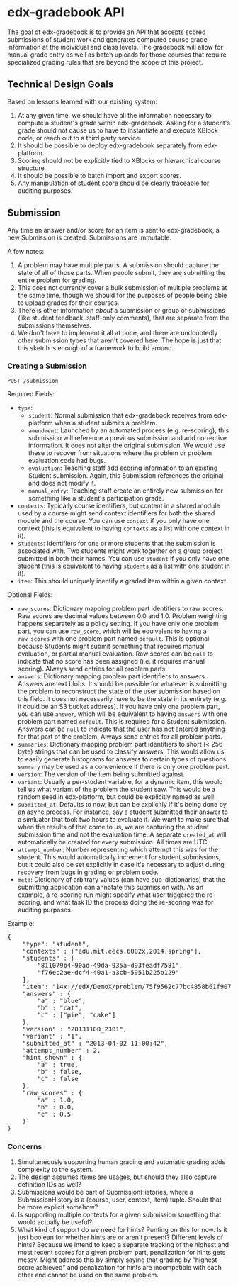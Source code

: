 # edx-gradebook API

The goal of edx-gradebook is to provide an API that accepts scored submissions
of student work and generates computed course grade information at the
individual and class levels. The gradebook will allow for manual grade entry
as well as batch uploads for those courses that require specialized grading
rules that are beyond the scope of this project.

## Technical Design Goals

Based on lessons learned with our existing system:

1. At any given time, we should have all the information necessary to compute a
student's grade within edx-gradebook. Asking for a student's grade should not
cause us to have to instantiate and execute XBlock code, or reach out to a third
party service.
2. It should be possible to deploy edx-gradebook separately from edx-platform.
3. Scoring should not be explicitly tied to XBlocks or hierarchical course
structure.
4. It should be possible to batch import and export scores.
5. Any manipulation of student score should be clearly traceable for auditing
purposes.

## Submission

Any time an answer and/or score for an item is sent to edx-gradebook, a new
Submission is created. Submissions are immutable.

A few notes:

1. A problem may have multiple parts. A submission should capture the state of
all of those parts. When people submit, they are submitting the entire problem
for grading.
2. This does not currently cover a bulk submission of multiple problems at the
same time, though we should for the purposes of people being able to upload
grades for their courses.
3. There is other information *about* a submission or group of submissions
(like student feedback, staff-only comments), that are separate from the
submissions themselves.
4. We don't have to implement it all at once, and there are undoubtedly other
submission types that aren't covered here. The hope is just that this sketch is
enough of a framework to build around.

### Creating a Submission

`POST /submission`

Required Fields:

* `type`:
    * `student`: Normal submission that edx-gradebook receives from edx-platform
                 when a student submits a problem.
    * `amendment`: Launched by an automated process (e.g. re-scoring), this
                   submission will reference a previous submission and add
                   corrective information. It does not alter the original
                   submission. We would use these to recover from situations
                   where the problem or problem evaluation code had bugs.
    * `evaluation`: Teaching staff add scoring information to an existing
                    Student submission. Again, this Submission references the
                    original and does not modify it.
    * `manual_entry`: Teaching staff create an entirely new submission for
                      something like a student's participation grade.
* `contexts`: Typically course identifiers, but content in a shared module used
              by a course might send context identifiers for both the shared
              module and the course. You can use `context` if you only have one
              context (this is equivalent to having `contexts` as a list with
              one context in it).
* `students`: Identifiers for one or more students that the submission is
              associated with. Two students might work together on a group
              project submitted in both their names. You can use `student` if
              you only have one student (this is equivalent to having `students`
              as a list with one student in it).
* `item`: This should uniquely identify a graded item within a given context.

Optional Fields:

* `raw_scores`: Dictionary mapping problem part identifiers to raw scores. Raw
                scores are decimal values between 0.0 and 1.0. Problem weighting
                happens separately as a policy setting. If you have only one
                problem part, you can use `raw_score`, which will be equivalent
                to having a `raw_scores` with one problem part named `default`.
                This is optional because Students might submit something that
                requires manual evaluation, or partial manual evaluation. Raw
                scores can be `null` to indicate that no score has been assigned
                (i.e. it requires manual scoring). Always send entries for all
                problem parts.
* `answers`: Dictionary mapping problem part identifiers to answers. Answers are
             text blobs. It should be possible for whatever is submitting the
             problem to reconstruct the state of the user submission based on
             this field. It does not necessarily have to be the state in its
             entirety (e.g. it could be an S3 bucket address). If you have only
             one problem part, you can use `answer`, which will be equivalent
             to having `answers` with one problem part named `default`. This is
             required for a Student submission. Answers can be `null` to
             indicate that the user has not entered anything for that part of
             the problem. Always send entries for all problem parts.
* `summaries`: Dictionary mapping problem part identifiers to short (< 256 byte)
               strings that can be used to classify answers. This would allow us
               to easily generate histograms for answers to certain types of
               questions. `summary` may be used as a convenience if there is
               only one problem part.
* `version`: The version of the item being submitted against.
* `variant`: Usually a per-student variable, for a dynamic item, this would tell
             us what variant of the problem the student saw. This would be a
             random seed in edx-platform, but could be explicitly named as well.
* `submitted_at`: Defaults to now, but can be explicitly if it's being done by
                  an async process. For instance, say a student submitted their
                  answer to a simluator that took two hours to evaluate it. We
                  want to make sure that when the results of that come to us,
                  we are capturing the student submission time and not the
                  evaluation time. A separate `created_at` will automatically
                  be created for every submission. All times are UTC.
* `attempt_number`: Number representing which attempt this was for the student.
                    This would automatically increment for student submissions,
                    but it could also be set explicitly in case it's necessary
                    to adjust during recovery from bugs in grading or problem
                    code.
* `meta`: Dictionary of arbitrary values (can have sub-dictionaries) that the
          submitting application can annotate this submission with. As an
          example, a re-scoring run might specify what user triggered the
          re-scoring, and what task ID the process doing the re-scoring was for
          auditing purposes.

Example:

<pre>
{
    "type": "student",
    "contexts" : ["edu.mit.eecs.6002x.2014.spring"],
    "students" : [
        "811079b4-90ad-49da-935a-d93feadf7581",
        "f76ec2ae-dcf4-40a1-a3cb-5951b225b129"
    ],
    "item": "i4x://edX/DemoX/problem/75f9562c77bc4858b61f907bb810d974",
    "answers" : {
        "a" : "blue",
        "b" : "cat",
        "c" : ["pie", "cake"]
    },
    "version" : "20131100_2301",
    "variant" : "1",
    "submitted_at" : "2013-04-02 11:00:42",
    "attempt_number" : 2,
    "hint_shown" : {
        "a" : true,
        "b" : false,
        "c" : false
    },
    "raw_scores" : {
        "a" : 1.0,
        "b" : 0.0,
        "c" : 0.5
    }
}
</pre>

### Concerns

1. Simultaneously supporting human grading and automatic grading adds complexity
   to the system.
2. The design assumes items are usages, but should they also capture definition
   IDs as well?
3. Submissions would be part of SubmissionHistories, where a SubmissionHistory
   is a (course, user, context, item) tuple. Should that be more explicit
   somehow?
4. Is supporting multiple contexts for a given submission something that would
   actually be useful?
5. What kind of support do we need for hints? Punting on this for now. Is it
   just boolean for whether hints are or aren't present? Different levels of
   hints? Because we intend to keep a separate tracking of the highest and most
   recent scores for a given problem part, penalization for hints gets messy.
   Might address this by simply saying that grading by "highest score achieved"
   and penalization for hints are incompatible with each other and cannot be
   used on the same problem.
